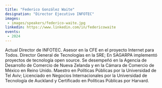 ```yaml
---
title: "Federico González Waite"
designation: "Director Ejecutivo INFOTEC"
images:
 - images/speakers/federico-waite.jpg
linkedin: https://www.linkedin.com/in/federicowaite
events:
 - 2024
---
```


Actual Director de INFOTEC. Asesor en la CFE en el proyecto Internet para Todos. Director General de Tecnologías en la SRE; En SAGARPA implementó proyectos de tecnología open source. Se desempeñó en la Agencia de Desarrollo de Comercio de Nueva Zelanda y en la Cámara de Comercio de México en Reino Unido. Maestro en Políticas Públicas por la Universidad de Tel Aviv; Licenciado en Negocios Internacionales por la Universidad de Tecnología de Auckland y Certificado en Políticas Públicas por Harvard.